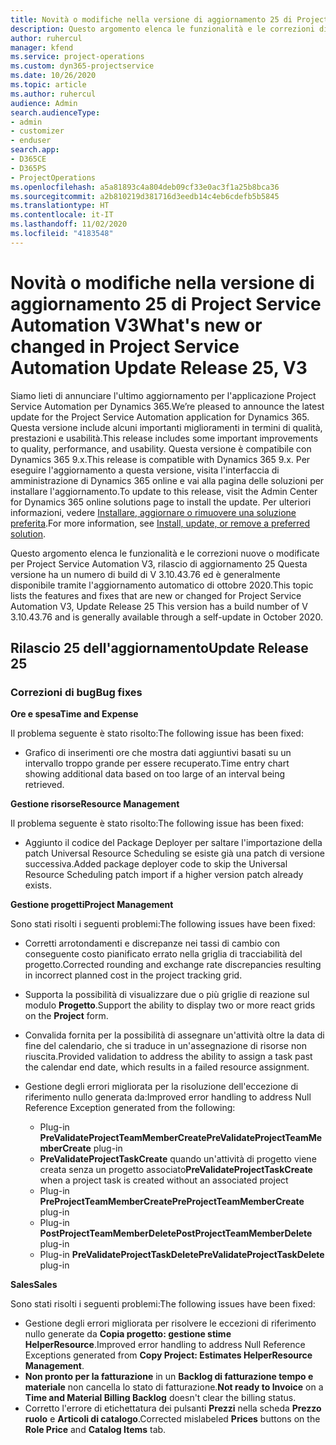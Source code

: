 ```yaml
---
title: Novità o modifiche nella versione di aggiornamento 25 di Project Service Automation V3
description: Questo argomento elenca le funzionalità e le correzioni disponibili nella versione di aggiornamento 25 di Project Service Automation V3.
author: ruhercul
manager: kfend
ms.service: project-operations
ms.custom: dyn365-projectservice
ms.date: 10/26/2020
ms.topic: article
ms.author: ruhercul
audience: Admin
search.audienceType:
- admin
- customizer
- enduser
search.app:
- D365CE
- D365PS
- ProjectOperations
ms.openlocfilehash: a5a81893c4a804deb09cf33e0ac3f1a25b8bca36
ms.sourcegitcommit: a2b810219d381716d3eedb14c4eb6cdefb5b5845
ms.translationtype: HT
ms.contentlocale: it-IT
ms.lasthandoff: 11/02/2020
ms.locfileid: "4183548"
---
```

# <a name="whats-new-or-changed-in-project-service-automation-update-release-25-v3"></a><span data-ttu-id="57477-103">Novità o modifiche nella versione di aggiornamento 25 di Project Service Automation V3</span><span class="sxs-lookup"><span data-stu-id="57477-103">What's new or changed in Project Service Automation Update Release 25, V3</span></span>

<span data-ttu-id="57477-104">Siamo lieti di annunciare l'ultimo aggiornamento per l'applicazione Project Service Automation per Dynamics 365.</span><span class="sxs-lookup"><span data-stu-id="57477-104">We’re pleased to announce the latest update for the Project Service Automation application for Dynamics 365.</span></span> <span data-ttu-id="57477-105">Questa versione include alcuni importanti miglioramenti in termini di qualità, prestazioni e usabilità.</span><span class="sxs-lookup"><span data-stu-id="57477-105">This release includes some important improvements to quality, performance, and usability.</span></span> <span data-ttu-id="57477-106">Questa versione è compatibile con Dynamics 365 9.x.</span><span class="sxs-lookup"><span data-stu-id="57477-106">This release is compatible with Dynamics 365 9.x.</span></span> <span data-ttu-id="57477-107">Per eseguire l'aggiornamento a questa versione, visita l'interfaccia di amministrazione di Dynamics 365 online e vai alla pagina delle soluzioni per installare l'aggiornamento.</span><span class="sxs-lookup"><span data-stu-id="57477-107">To update to this release, visit the Admin Center for Dynamics 365 online solutions page to install the update.</span></span> <span data-ttu-id="57477-108">Per ulteriori informazioni, vedere [Installare, aggiornare o rimuovere una soluzione preferita](https://docs.microsoft.com/power-platform/admin/install-remove-preferred-solution).</span><span class="sxs-lookup"><span data-stu-id="57477-108">For more information, see [Install, update, or remove a preferred solution](https://docs.microsoft.com/power-platform/admin/install-remove-preferred-solution).</span></span>

<span data-ttu-id="57477-109">Questo argomento elenca le funzionalità e le correzioni nuove o modificate per Project Service Automation V3, rilascio di aggiornamento 25 Questa versione ha un numero di build di V 3.10.43.76 ed è generalmente disponibile tramite l'aggiornamento automatico di ottobre 2020.</span><span class="sxs-lookup"><span data-stu-id="57477-109">This topic lists the features and fixes that are new or changed for Project Service Automation V3, Update Release 25 This version has a build number of V 3.10.43.76 and is generally available through a self-update in October 2020.</span></span>

## <a name="update-release-25"></a><span data-ttu-id="57477-110">Rilascio 25 dell'aggiornamento</span><span class="sxs-lookup"><span data-stu-id="57477-110">Update Release 25</span></span>

### <a name="bug-fixes"></a><span data-ttu-id="57477-111">Correzioni di bug</span><span class="sxs-lookup"><span data-stu-id="57477-111">Bug fixes</span></span>

<span data-ttu-id="57477-112">**Ore e spesa**</span><span class="sxs-lookup"><span data-stu-id="57477-112">**Time and Expense**</span></span>

<span data-ttu-id="57477-113">Il problema seguente è stato risolto:</span><span class="sxs-lookup"><span data-stu-id="57477-113">The following issue has been fixed:</span></span>

- <span data-ttu-id="57477-114">Grafico di inserimenti ore che mostra dati aggiuntivi basati su un intervallo troppo grande per essere recuperato.</span><span class="sxs-lookup"><span data-stu-id="57477-114">Time entry chart showing additional data based on too large of an interval being retrieved.</span></span>

<span data-ttu-id="57477-115">**Gestione risorse**</span><span class="sxs-lookup"><span data-stu-id="57477-115">**Resource Management**</span></span>

<span data-ttu-id="57477-116">Il problema seguente è stato risolto:</span><span class="sxs-lookup"><span data-stu-id="57477-116">The following issue has been fixed:</span></span>

- <span data-ttu-id="57477-117">Aggiunto il codice del Package Deployer per saltare l'importazione della patch Universal Resource Scheduling se esiste già una patch di versione successiva.</span><span class="sxs-lookup"><span data-stu-id="57477-117">Added package deployer code to skip the Universal Resource Scheduling patch import if a higher version patch already exists.</span></span>

<span data-ttu-id="57477-118">**Gestione progetti**</span><span class="sxs-lookup"><span data-stu-id="57477-118">**Project Management**</span></span>

<span data-ttu-id="57477-119">Sono stati risolti i seguenti problemi:</span><span class="sxs-lookup"><span data-stu-id="57477-119">The following issues have been fixed:</span></span>

- <span data-ttu-id="57477-120">Corretti arrotondamenti e discrepanze nei tassi di cambio con conseguente costo pianificato errato nella griglia di tracciabilità del progetto.</span><span class="sxs-lookup"><span data-stu-id="57477-120">Corrected rounding and exchange rate discrepancies resulting in incorrect planned cost in the project tracking grid.</span></span>
- <span data-ttu-id="57477-121">Supporta la possibilità di visualizzare due o più griglie di reazione sul modulo **Progetto**.</span><span class="sxs-lookup"><span data-stu-id="57477-121">Support the ability to display two or more react grids on the **Project** form.</span></span>
- <span data-ttu-id="57477-122">Convalida fornita per la possibilità di assegnare un'attività oltre la data di fine del calendario, che si traduce in un'assegnazione di risorse non riuscita.</span><span class="sxs-lookup"><span data-stu-id="57477-122">Provided validation to address the ability to assign a task past the calendar end date, which results in a failed resource assignment.</span></span>
- <span data-ttu-id="57477-123">Gestione degli errori migliorata per la risoluzione dell'eccezione di riferimento nullo generata da:</span><span class="sxs-lookup"><span data-stu-id="57477-123">Improved error handling to address Null Reference Exception generated from the following:</span></span>

    - <span data-ttu-id="57477-124">Plug-in **PreValidateProjectTeamMemberCreate**</span><span class="sxs-lookup"><span data-stu-id="57477-124">**PreValidateProjectTeamMemberCreate** plug-in</span></span>
    - <span data-ttu-id="57477-125">**PreValidateProjectTaskCreate** quando un'attività di progetto viene creata senza un progetto associato</span><span class="sxs-lookup"><span data-stu-id="57477-125">**PreValidateProjectTaskCreate** when a project task is created without an associated project</span></span>
    - <span data-ttu-id="57477-126">Plug-in **PreProjectTeamMemberCreate**</span><span class="sxs-lookup"><span data-stu-id="57477-126">**PreProjectTeamMemberCreate** plug-in</span></span>
    - <span data-ttu-id="57477-127">Plug-in **PostProjectTeamMemberDelete**</span><span class="sxs-lookup"><span data-stu-id="57477-127">**PostProjectTeamMemberDelete** plug-in</span></span>
    - <span data-ttu-id="57477-128">Plug-in **PreValidateProjectTaskDelete**</span><span class="sxs-lookup"><span data-stu-id="57477-128">**PreValidateProjectTaskDelete** plug-in</span></span>

<span data-ttu-id="57477-129">**Sales**</span><span class="sxs-lookup"><span data-stu-id="57477-129">**Sales**</span></span>

<span data-ttu-id="57477-130">Sono stati risolti i seguenti problemi:</span><span class="sxs-lookup"><span data-stu-id="57477-130">The following issues have been fixed:</span></span>

- <span data-ttu-id="57477-131">Gestione degli errori migliorata per risolvere le eccezioni di riferimento nullo generate da **Copia progetto: gestione stime HelperResource**.</span><span class="sxs-lookup"><span data-stu-id="57477-131">Improved error handling to address Null Reference Exceptions generated from **Copy Project: Estimates HelperResource Management**.</span></span>
- <span data-ttu-id="57477-132">**Non pronto per la fatturazione** in un **Backlog di fatturazione tempo e materiale** non cancella lo stato di fatturazione.</span><span class="sxs-lookup"><span data-stu-id="57477-132">**Not ready to Invoice** on a **Time and Material Billing Backlog** doesn't clear the billing status.</span></span>
- <span data-ttu-id="57477-133">Corretto l'errore di etichettatura dei pulsanti **Prezzi** nella scheda **Prezzo ruolo** e **Articoli di catalogo**.</span><span class="sxs-lookup"><span data-stu-id="57477-133">Corrected mislabeled **Prices** buttons on the **Role Price** and **Catalog Items** tab.</span></span>
